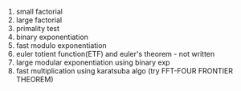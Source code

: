 1. small factorial
2. large factorial
3. primality test
4. binary exponentiation
5. fast modulo exponentiation
6. euler totient function(ETF) and euler's theorem - not written
7. large modular exponentiation using binary exp
8. fast multiplication using karatsuba algo (try FFT-FOUR FRONTIER THEOREM)
